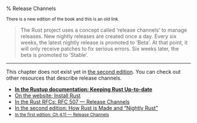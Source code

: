 % Release Channels

<small>There is a new edition of the book and this is an old link.</small>

> The Rust project uses a concept called ‘release channels’ to manage releases.
> New nightly releases are created once a day.
> Every six weeks, the latest nightly release is promoted to ‘Beta’.
> At that point, it will only receive patches to fix serious errors.
> Six weeks later, the beta is promoted to ‘Stable’.

---

This chapter does not exist yet in [the second edition][2].
You can check out other resources that describe release channels.

* **[In the Rustup documentation: Keeping Rust Up-to-date][4]**
* [On the website: Install Rust][5]
* [In the Rust RFCs: RFC 507 — Release Channels][3]
* [In the second edition: How Rust is Made and “Nightly Rust”][2]
* <small>[In the first edition: Ch 4.11 — Release Channels][1]</small>


[1]: first-edition/release-channels.html
[2]: second-edition/ch01-03-how-rust-is-made-and-nightly-rust.html
[3]: https://github.com/rust-lang/rfcs/blob/master/text/0507-release-channels.md
[4]: https://github.com/rust-lang-nursery/rustup.rs/blob/master/README.md#keeping-rust-up-to-date
[5]: https://www.rust-lang.org/en-US/install.html

